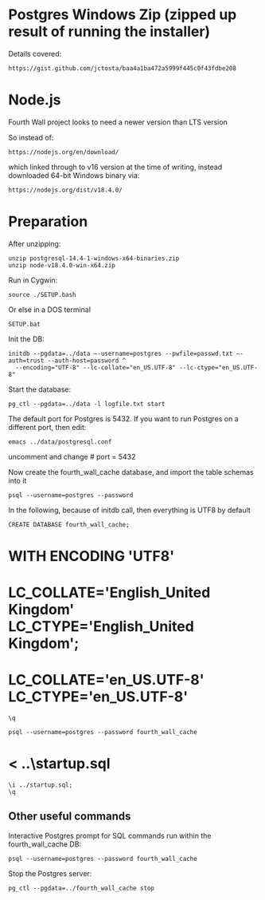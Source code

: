 
# Postgres Windows Zip (zipped up result of running the installer)

Details covered:

    https://gist.github.com/jctosta/baa4a1ba472a5999f445c0f43fdbe208
    
# Node.js

Fourth Wall project looks to need a newer version than LTS version


So instead of:

    https://nodejs.org/en/download/

which linked through to v16 version at the time of writing, instead
downloaded 64-bit Windows binary via:

    https://nodejs.org/dist/v18.4.0/


# Preparation

After unzipping:

    unzip postgresql-14.4-1-windows-x64-binaries.zip
    unzip node-v18.4.0-win-x64.zip

Run in Cygwin:

    source ./SETUP.bash

Or else in a DOS terminal

    SETUP.bat


Init the DB:

    initdb --pgdata=../data –-username=postgres --pwfile=passwd.txt –-auth=trust --auth-host=password ^
      --encoding="UTF-8" --lc-collate="en_US.UTF-8" --lc-ctype="en_US.UTF-8"


Start the database:


    pg_ctl --pgdata=../data -l logfile.txt start

The default port for Postgres is 5432.  If you want to run Postgres on
a different port, then edit:

    emacs ../data/postgresql.conf

uncomment and change
    # port = 5432


Now create the fourth_wall_cache database, and import the table schemas into it

    psql --username=postgres --password

In the following, because of initdb call, then everything is UTF8 by default

    CREATE DATABASE fourth_wall_cache;

# WITH ENCODING 'UTF8'
# LC_COLLATE='English_United Kingdom' LC_CTYPE='English_United Kingdom';
#       LC_COLLATE='en_US.UTF-8' LC_CTYPE='en_US.UTF-8'
    
    \q

    psql --username=postgres --password fourth_wall_cache

# < ..\startup.sql

    \i ../startup.sql;
    \q  




## Other useful commands

Interactive Postgres prompt for SQL commands run within the fourth_wall_cache DB:


    psql --username=postgres --password fourth_wall_cache

Stop the Postgres server:

    pg_ctl --pgdata=../fourth_wall_cache stop
